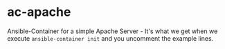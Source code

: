 # ac-apache
Ansible-Container for a simple Apache Server - It's what we get when we execute `ansible-container init` and you uncomment the example lines.
